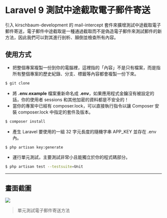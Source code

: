 # Laravel 9 測試中途截取電子郵件寄送

引入 kirschbaum-development 的 mail-intercept 套件來擴增測試中途截取電子郵件寄送，電子郵件中途截取是一種通過截取而不是偽造電子郵件來測試郵件的新方法，因此我們可以對其進行剖析、顛倒並檢查所有內容。

## 使用方式
- 把整個專案複製一份到你的電腦裡，這裡指的「內容」不是只有檔案，而是指所有整個專案的歷史紀錄、分支、標籤等內容都會複製一份下來。
```sh
$ git clone
```
- 將 __.env.example__ 檔案重新命名成 __.env__，如果應用程式金鑰沒有被設定的話，你的使用者 sessions 和其他加密的資料都是不安全的！
- 當你的專案中已經有 composer.lock，可以直接執行指令以讓 Composer 安裝 composer.lock 中指定的套件及版本。
```sh
$ composer install
```
- 產生 Laravel 要使用的一組 32 字元長度的隨機字串 APP_KEY 並存在 .env 內。
```sh
$ php artisan key:generate
```
- 運行單元測試，主要測試非常小且能獨立於你的程式碼部分。
```sh
$ php artisan test --testsuite=Unit
```

----

## 畫面截圖
![](https://i.imgur.com/QTSg4zy.png)
> 單元測試電子郵件寄送方法